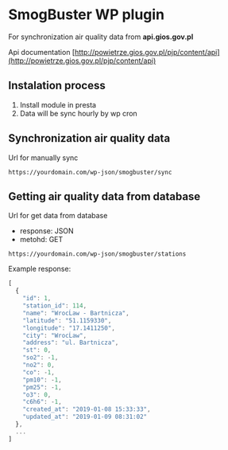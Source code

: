 # SmogBuster WP plugin

For synchronization air quality data from **api.gios.gov.pl**

Api documentation [http://powietrze.gios.gov.pl/pjp/content/api](http://powietrze.gios.gov.pl/pjp/content/api)

## Instalation process
1. Install module in presta
1. Data will be sync hourly by wp cron

## Synchronization air quality data

Url for manually sync
```
https://yourdomain.com/wp-json/smogbuster/sync
```

## Getting air quality data from database
Url for get data from database

* response: JSON
* metohd: GET

```
https://yourdomain.com/wp-json/smogbuster/stations
```

Example response:

```javascript
[
  {
    "id": 1,
    "station_id": 114,
    "name": "WrocĹaw - Bartnicza",
    "latitude": "51.1159330",
    "longitude": "17.1411250",
    "city": "WrocĹaw",
    "address": "ul. Bartnicza",
    "st": 0,
    "so2": -1,
    "no2": 0,
    "co": -1,
    "pm10": -1,
    "pm25": -1,
    "o3": 0,
    "c6h6": -1,
    "created_at": "2019-01-08 15:33:33",
    "updated_at": "2019-01-09 08:31:02"
  },
  ...
]
```
